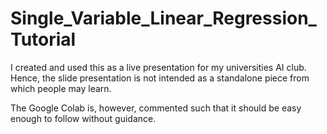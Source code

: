 # Single_Variable_Linear_Regression_Tutorial

I created and used this as a live presentation for my universities AI club. Hence, the slide presentation is not intended as a standalone piece from which people may learn.

The Google Colab is, however, commented such that it should be easy enough to follow without guidance.
